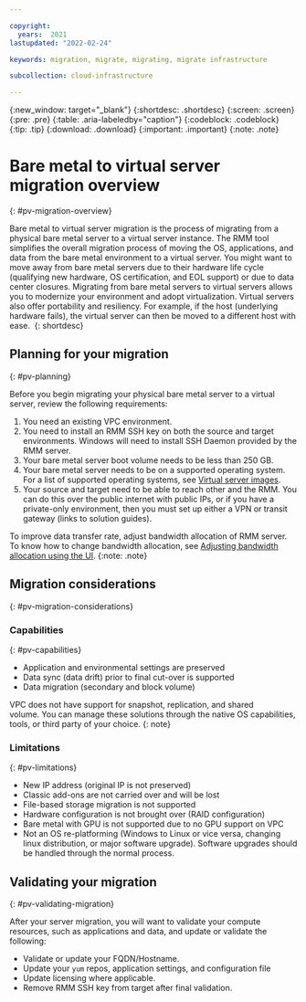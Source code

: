 ```yaml
---

copyright:
  years:  2021
lastupdated: "2022-02-24"

keywords: migration, migrate, migrating, migrate infrastructure

subcollection: cloud-infrastructure

---
```


{:new_window: target="_blank"}
{:shortdesc: .shortdesc}
{:screen: .screen}
{:pre: .pre}
{:table: .aria-labeledby="caption"}
{:codeblock: .codeblock}
{:tip: .tip}
{:download: .download}
{:important: .important}
{:note: .note}

# Bare metal to virtual server migration overview
{: #pv-migration-overview}

Bare metal to virtual server migration is the process of migrating from a physical bare metal server to a virtual server instance. The RMM tool simplifies the overall migration process of moving the OS, applications, and data from the bare metal environment to a virtual server. You might want to move away from bare metal servers due to their hardware life cycle (qualifying new hardware, OS certification, and EOL support) or due to data center closures. Migrating from bare metal servers to virtual servers allows you to modernize your environment and adopt virtualization. Virtual servers also offer portability and resiliency. For example, if the host (underlying hardware fails), the virtual server can then be moved to a different host with ease. 
{: shortdesc}

## Planning for your migration
{: #pv-planning}

Before you begin migrating your physical bare metal server to a virtual server, review the following requirements:

1. You need an existing VPC environment.
2. You need to install an RMM SSH key on both the source and target environments. Windows will need to install SSH Daemon provided by the RMM server.
3. Your bare metal server boot volume needs to be less than 250 GB.
4. Your bare metal server needs to be on a supported operating system. For a list of supported operating systems, see [Virtual server images](/docs/vpc?topic=vpc-about-images). 
5. Your source and target need to be able to reach other and the RMM. You can do this over the public internet with public IPs, or if you have a private-only environment, then you must set up either a VPN or transit gateway (links to solution guides).

To improve data transfer rate, adjust bandwidth allocation of RMM server. To know how to change bandwidth allocation, see [Adjusting bandwidth allocation using the UI](/docs/vpc?topic=vpc-managing-virtual-server-instances&interface=ui#adjusting-bandwidth-allocation-ui).
{:note: .note}

## Migration considerations
{: #pv-migration-considerations}

### Capabilities 
{: #pv-capabilities}

* Application and environmental settings are preserved
* Data sync (data drift) prior to final cut-over is supported
* Data migration (secondary and block volume)  

VPC does not have support for snapshot, replication, and shared volume. You can manage these solutions through the native OS capabilities, tools, or third party of your choice.
{: note}

### Limitations
{: #pv-limitations}

* New IP address (original IP is not preserved)
* Classic add-ons are not carried over and will be lost
* File-based storage migration is not supported
* Hardware configuration is not brought over (RAID configuration)
* Bare metal with GPU is not supported due to no GPU support on VPC
* Not an OS re-platforming (Windows to Linux or vice versa, changing linux distribution, or major software upgrade). Software upgrades should be handled through the normal process.

## Validating your migration 
{: #pv-validating-migration}

After your server migration, you will want to validate your compute resources, such as applications and data, and update or validate the following:

* Validate or update your FQDN/Hostname.
* Update your `yum` repos, application settings, and configuration file
* Update licensing where applicable.
* Remove RMM SSH key from target after final validation.
